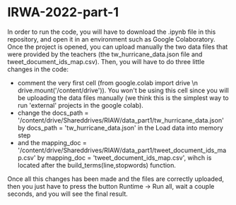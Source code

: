 # IRWA-2022-part-1
In order to run the code, you will have to download the .ipynb file in this repository, and open it in an environment such as Google Colaboratory.
Once the project is opened, you can upload manually the two data files that were provided by the teachers (the tw_hurricane_data.json file and tweet_document_ids_map.csv).
Then, you will have to do three little changes in the code:
- comment the very first cell (from google.colab import drive \n drive.mount('/content/drive')). You won't be using this cell since you will be uploading the data files manually (we think this is the simplest way to run 'external' projects in the google colab).
- change the docs_path = '/content/drive/Shareddrives/RIAW/data_part1/tw_hurricane_data.json' by docs_path = 'tw_hurricane_data.json' in the Load data into memory step
- and the mapping_doc = '/content/drive/Shareddrives/RIAW/data_part1/tweet_document_ids_map.csv' by mapping_doc = 'tweet_document_ids_map.csv', wihch is located after the build_terms(line,stopwords) function.

Once all this changes has been made and the files are correctly uploaded, then you just have to press the button Runtime -> Run all, wait a couple seconds, and you will see the final result.
